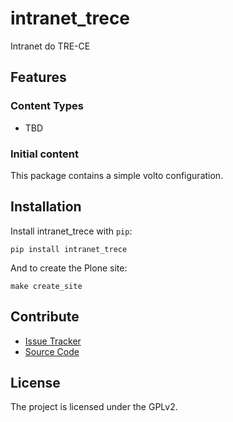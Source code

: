# intranet_trece

Intranet do TRE-CE

## Features

### Content Types

- TBD

### Initial content

This package contains a simple volto configuration.

Installation
------------

Install intranet_trece with `pip`:

```shell
pip install intranet_trece
```
And to create the Plone site:

```shell
make create_site
```

## Contribute

- [Issue Tracker](https://github.com/kinsleydavis/intranet-trece/issues)
- [Source Code](https://github.com/kinsleydavis/intranet-trece/)

## License

The project is licensed under the GPLv2.
